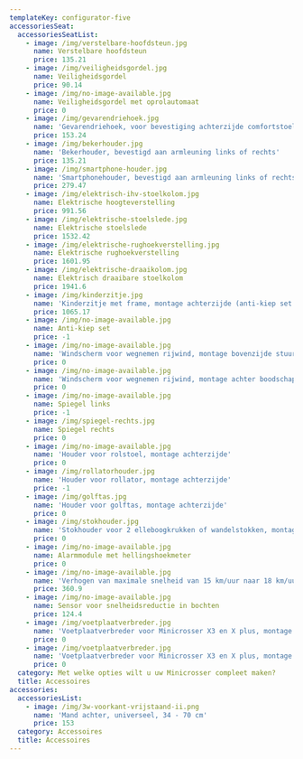 ```yaml
---
templateKey: configurator-five
accessoriesSeat:
  accessoriesSeatList:
    - image: /img/verstelbare-hoofdsteun.jpg
      name: Verstelbare hoofdsteun
      price: 135.21
    - image: /img/veiligheidsgordel.jpg
      name: Veiligheidsgordel
      price: 90.14
    - image: /img/no-image-available.jpg
      name: Veiligheidsgordel met oprolautomaat
      price: 0
    - image: /img/gevarendriehoek.jpg
      name: 'Gevarendriehoek, voor bevestiging achterzijde comfortstoel'
      price: 153.24
    - image: /img/bekerhouder.jpg
      name: 'Bekerhouder, bevestigd aan armleuning links of rechts'
      price: 135.21
    - image: /img/smartphone-houder.jpg
      name: 'Smartphonehouder, bevestigd aan armleuning links of rechts'
      price: 279.47
    - image: /img/elektrisch-ihv-stoelkolom.jpg
      name: Elektrische hoogteverstelling
      price: 991.56
    - image: /img/elektrische-stoelslede.jpg
      name: Elektrische stoelslede
      price: 1532.42
    - image: /img/elektrische-rughoekverstelling.jpg
      name: Elektrische rughoekverstelling
      price: 1601.95
    - image: /img/elektrische-draaikolom.jpg
      name: Elektrisch draaibare stoelkolom
      price: 1941.6
    - image: /img/kinderzitje.jpg
      name: 'Kinderzitje met frame, montage achterzijde (anti-kiep set verplicht)'
      price: 1065.17
    - image: /img/no-image-available.jpg
      name: Anti-kiep set
      price: -1
    - image: /img/no-image-available.jpg
      name: 'Windscherm voor wegnemen rijwind, montage bovenzijde stuurkolom'
      price: 0
    - image: /img/no-image-available.jpg
      name: 'Windscherm voor wegnemen rijwind, montage achter boodschappenmand'
      price: 0
    - image: /img/no-image-available.jpg
      name: Spiegel links
      price: -1
    - image: /img/spiegel-rechts.jpg
      name: Spiegel rechts
      price: 0
    - image: /img/no-image-available.jpg
      name: 'Houder voor rolstoel, montage achterzijde'
      price: 0
    - image: /img/rollatorhouder.jpg
      name: 'Houder voor rollator, montage achterzijde'
      price: -1
    - image: /img/golftas.jpg
      name: 'Houder voor golftas, montage achterzijde'
      price: 0
    - image: /img/stokhouder.jpg
      name: 'Stokhouder voor 2 elleboogkrukken of wandelstokken, montage achterzijde'
      price: 0
    - image: /img/no-image-available.jpg
      name: Alarmmodule met hellingshoekmeter
      price: 0
    - image: /img/no-image-available.jpg
      name: 'Verhogen van maximale snelheid van 15 km/uur naar 18 km/uur '
      price: 360.9
    - image: /img/no-image-available.jpg
      name: Sensor voor snelheidsreductie in bochten
      price: 124.4
    - image: /img/voetplaatverbreder.jpg
      name: 'Voetplaatverbreder voor Minicrosser X3 en X plus, montage links'
      price: 0
    - image: /img/voetplaatverbreder.jpg
      name: 'Voetplaatverbreder voor Minicrosser X3 en X plus, montage rechts'
      price: 0
  category: Met welke opties wilt u uw Minicrosser compleet maken?
  title: Accessoires
accessories:
  accessoriesList:
    - image: /img/3w-voorkant-vrijstaand-ii.png
      name: 'Mand achter, universeel, 34 - 70 cm'
      price: 153
  category: Accessoires
  title: Accessoires
---
```


